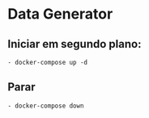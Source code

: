 # Data Generator

## Iniciar em segundo plano:

    - docker-compose up -d

## Parar

    - docker-compose down